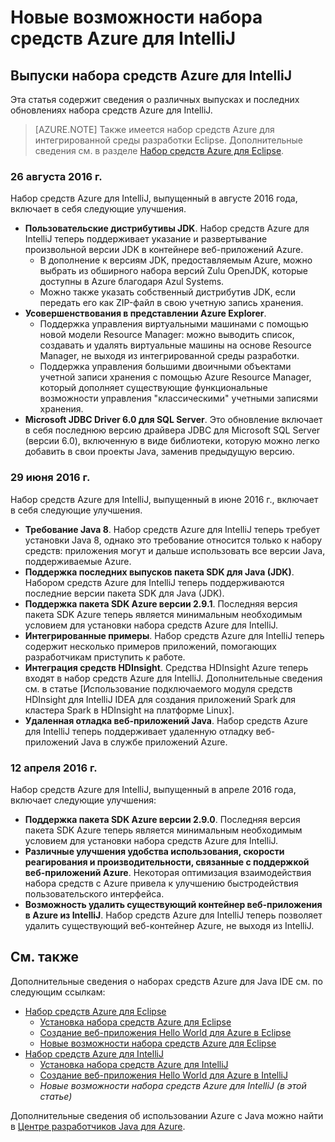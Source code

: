 <properties
    pageTitle="Новые возможности набора средств Azure для IntelliJ | Microsoft Azure"
    description="Сведения о новых функциях набора средств Azure для IntelliJ."
    services=""
    documentationCenter="java"
    authors="rmcmurray"
    manager="wpickett"
    editor=""/>

<tags
    ms.service="multiple"
    ms.workload="na"
    ms.tgt_pltfrm="multiple"
    ms.devlang="Java"
    ms.topic="article"
    ms.date="08/26/2016" 
    ms.author="robmcm;asirveda;martinsawicki"/>


# <a name="what's-new-in-the-azure-toolkit-for-intellij"></a>Новые возможности набора средств Azure для IntelliJ

## <a name="azure-toolkit-for-intellij-releases"></a>Выпуски набора средств Azure для IntelliJ

Эта статья содержит сведения о различных выпусках и последних обновлениях набора средств Azure для IntelliJ.

> [AZURE.NOTE] Также имеется набор средств Azure для интегрированной среды разработки Eclipse. Дополнительные сведения см. в разделе [Набор средств Azure для Eclipse].

### <a name="august-26,-2016"></a>26 августа 2016 г.

Набор средств Azure для IntelliJ, выпущенный в августе 2016 года, включает в себя следующие улучшения.

* **Пользовательские дистрибутивы JDK**. Набор средств Azure для IntelliJ теперь поддерживает указание и развертывание произвольной версии JDK в контейнере веб-приложений Azure.
  - В дополнение к версиям JDK, предоставляемым Azure, можно выбрать из обширного набора версий Zulu OpenJDK, которые доступны в Azure благодаря Azul Systems.
  - Можно также указать собственный дистрибутив JDK, если передать его как ZIP-файл в свою учетную запись хранения.
* **Усовершенствования в представлении Azure Explorer**.
  - Поддержка управления виртуальными машинами с помощью новой модели Resource Manager: можно выводить список, создавать и удалять виртуальные машины на основе Resource Manager, не выходя из интегрированной среды разработки.
  - Поддержка управления большими двоичными объектами учетной записи хранения с помощью Azure Resource Manager, который дополняет существующие функциональные возможности управления "классическими" учетными записями хранения.
* **Microsoft JDBC Driver 6.0 для SQL Server**. Это обновление включает в себя последнюю версию драйвера JDBC для Microsoft SQL Server (версии 6.0), включенную в виде библиотеки, которую можно легко добавить в свои проекты Java, заменив предыдущую версию.

### <a name="june-29,-2016"></a>29 июня 2016 г.

Набор средств Azure для IntelliJ, выпущенный в июне 2016 г., включает в себя следующие улучшения.

* **Требование Java 8**. Набор средств Azure для IntelliJ теперь требует установки Java 8, однако это требование относится только к набору средств: приложения могут и дальше использовать все версии Java, поддерживаемые Azure.
* **Поддержка последних выпусков пакета SDK для Java (JDK)**. Набором средств Azure для IntelliJ теперь поддерживаются последние версии пакета SDK для Java (JDK).
* **Поддержка пакета SDK Azure версии 2.9.1**. Последняя версия пакета SDK Azure теперь является минимальным необходимым условием для установки набора средств Azure для IntelliJ.
* **Интегрированные примеры**. Набор средств Azure для IntelliJ теперь содержит несколько примеров приложений, помогающих разработчикам приступить к работе.
* **Интеграция средств HDInsight**. Средства HDInsight Azure теперь входят в набор средств Azure для IntelliJ. Дополнительные сведения см. в статье [Использование подключаемого модуля средств HDInsight для IntelliJ IDEA для создания приложений Spark для кластера Spark в HDInsight на платформе Linux].
* **Удаленная отладка веб-приложений Java**. Набор средств Azure для IntelliJ теперь поддерживает удаленную отладку веб-приложений Java в службе приложений Azure.

### <a name="april-12,-2016"></a>12 апреля 2016 г.

Набор средств Azure для IntelliJ, выпущенный в апреле 2016 года, включает следующие улучшения:

* **Поддержка пакета SDK Azure версии 2.9.0**. Последняя версия пакета SDK Azure теперь является минимальным необходимым условием для установки набора средств Azure для IntelliJ.
* **Различные улучшения удобства использования, скорости реагирования и производительности, связанные с поддержкой веб-приложений Azure**. Некоторая оптимизация взаимодействия набора средств с Azure привела к улучшению быстродействия пользовательского интерфейса.
* **Возможность удалить существующий контейнер веб-приложения в Azure из IntelliJ**. Набор средств Azure для IntelliJ теперь позволяет удалить существующий веб-контейнер Azure, не выходя из IntelliJ.

## <a name="see-also"></a>См. также ##

Дополнительные сведения о наборах средств Azure для Java IDE см. по следующим ссылкам:

- [Набор средств Azure для Eclipse]
  - [Установка набора средств Azure для Eclipse]
  - [Создание веб-приложения Hello World для Azure в Eclipse]
  - [Новые возможности набора средств Azure для Eclipse]
- [Набор средств Azure для IntelliJ]
  - [Установка набора средств Azure для IntelliJ]
  - [Создание веб-приложения Hello World для Azure в IntelliJ]
  - *Новые возможности набора средств Azure для IntelliJ (в этой статье)*

Дополнительные сведения об использовании Azure с Java можно найти в [Центре разработчиков Java для Azure].

<!-- URL List -->

[Набор средств Azure для Eclipse]: ./azure-toolkit-for-eclipse.md
[Набор средств Azure для IntelliJ]: ./azure-toolkit-for-intellij.md
[Создание веб-приложения Hello World для Azure в Eclipse]: ./app-service-web/app-service-web-eclipse-create-hello-world-web-app.md
[Создание веб-приложения Hello World для Azure в IntelliJ]: ./app-service-web/app-service-web-intellij-create-hello-world-web-app.md
[Установка набора средств Azure для Eclipse]: ./azure-toolkit-for-eclipse-installation.md
[Установка набора средств Azure для IntelliJ]: ./azure-toolkit-for-intellij-installation.md
[Новые возможности набора средств Azure для Eclipse]: ./azure-toolkit-for-eclipse-whats-new.md
[Новые возможности набора средств Azure для IntelliJ]: ./azure-toolkit-for-intellij-whats-new.md

[центре разработчиков Java для Azure]: http://go.microsoft.com/fwlink/?LinkID=699547

[Подключаемый модуль средств HDInsight для IntelliJ]: ./hdinsight/hdinsight-apache-spark-intellij-tool-plugin.md



<!--HONumber=Oct16_HO2-->


